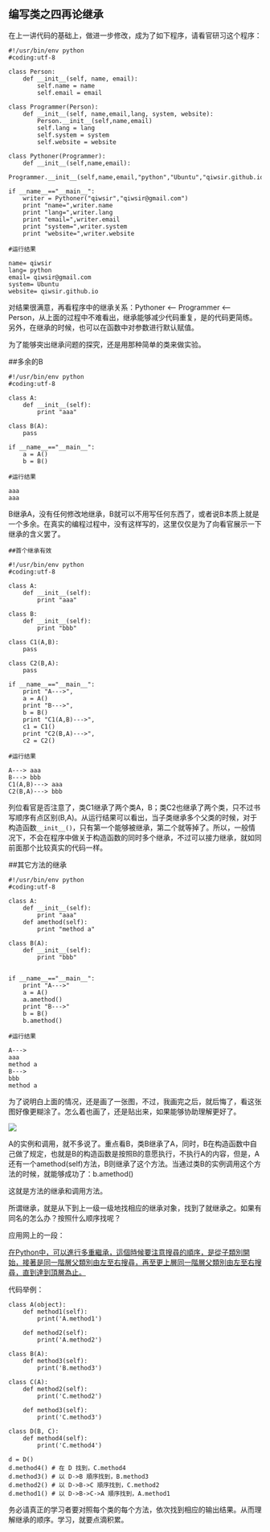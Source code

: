 ## 编写类之四再论继承

在上一讲代码的基础上，做进一步修改，成为了如下程序，请看官研习这个程序：

	#!/usr/bin/env python
	#coding:utf-8

	class Person:
	    def __init__(self, name, email):
	        self.name = name
	        self.email = email

	class Programmer(Person):
	    def __init__(self, name,email,lang, system, website):
	        Person.__init__(self,name,email)
	        self.lang = lang
	        self.system = system
	        self.website = website

	class Pythoner(Programmer):
	    def __init__(self,name,email):
	        Programmer.__init__(self,name,email,"python","Ubuntu","qiwsir.github.io")

	if __name__=="__main__":
	    writer = Pythoner("qiwsir","qiwsir@gmail.com")
	    print "name=",writer.name
	    print "lang=",writer.lang
	    print "email=",writer.email
	    print "system=",writer.system
	    print "website=",writer.website

    #运行结果

    name= qiwsir
    lang= python
    email= qiwsir@gmail.com
    system= Ubuntu
    website= qiwsir.github.io

对结果很满意，再看程序中的继承关系：Pythoner <-- Programmer <-- Person，从上面的过程中不难看出，继承能够减少代码重复，是的代码更简练。另外，在继承的时候，也可以在函数中对参数进行默认赋值。

为了能够突出继承问题的探究，还是用那种简单的类来做实验。

##多余的B

    #!/usr/bin/env python
    #coding:utf-8

    class A:
        def __init__(self):
            print "aaa"

    class B(A):
        pass

    if __name__=="__main__":
        a = A()
        b = B()

    #运行结果

    aaa
    aaa

B继承A，没有任何修改地继承，B就可以不用写任何东西了，或者说B本质上就是一个多余。在真实的编程过程中，没有这样写的，这里仅仅是为了向看官展示一下继承的含义罢了。

	##首个继承有效

	#!/usr/bin/env python
	#coding:utf-8

	class A:
	    def __init__(self):
	        print "aaa"

	class B:
	    def __init__(self):
	        print "bbb"

	class C1(A,B):
	    pass

	class C2(B,A):
	    pass

	if __name__=="__main__":
	    print "A--->",
	    a = A()
	    print "B--->",
	    b = B()
	    print "C1(A,B)--->",
	    c1 = C1()
	    print "C2(B,A)--->",
	    c2 = C2()

	#运行结果

	A---> aaa
	B---> bbb
	C1(A,B)---> aaa
	C2(B,A)---> bbb

列位看官是否注意了，类C1继承了两个类A，B；类C2也继承了两个类，只不过书写顺序有点区别(B,A)。从运行结果可以看出，当子类继承多个父类的时候，对于构造函数`__init__()`，只有第一个能够被继承，第二个就等掉了。所以，一般情况下，不会在程序中做关于构造函数的同时多个继承，不过可以接力继承，就如同前面那个比较真实的代码一样。

##其它方法的继承

	#!/usr/bin/env python
	#coding:utf-8

	class A:
	    def __init__(self):
	        print "aaa"
	    def amethod(self):
	        print "method a"

	class B(A):
	    def __init__(self):
	        print "bbb"


	if __name__=="__main__":
	    print "A--->"
	    a = A()
	    a.amethod()
	    print "B--->"
	    b = B()
	    b.amethod()

    #运行结果

    A--->
	aaa
	method a
	B--->
	bbb
	method a

为了说明白上面的情况，还是画了一张图，不过，我画完之后，就后悔了，看这张图好像更糊涂了。怎么着也画了，还是贴出来，如果能够协助理解更好了。

![](https://raw.githubusercontent.com/qiwsir/ITArticles/master/Pictures/22001.png)

A的实例和调用，就不多说了。重点看B，类B继承了A，同时，B在构造函数中自己做了规定，也就是B的构造函数是按照B的意愿执行，不执行A的内容，但是，A还有一个amethod(self)方法，B则继承了这个方法。当通过类B的实例调用这个方法的时候，就能够成功了：b.amethod()

这就是方法的继承和调用方法。

所谓继承，就是从下到上一级一级地找相应的继承对象，找到了就继承之。如果有同名的怎么办？按照什么顺序找呢？

应用网上的一段：

[在Python中，可以進行多重繼承，這個時候要注意搜尋的順序，是從子類別開始，接著是同一階層父類別由左至右搜尋，再至更上層同一階層父類別由左至右搜尋，直到達到頂層為止。](http://openhome.cc/Gossip/Python/Inheritance.html)

代码举例：

    class A(object):
        def method1(self):
            print('A.method1')

        def method2(self):
            print('A.method2')

    class B(A):
        def method3(self):
            print('B.method3')

    class C(A):
        def method2(self):
            print('C.method2')

        def method3(self):
            print('C.method3')

    class D(B, C):
        def method4(self):
            print('C.method4')

    d = D()
    d.method4() # 在 D 找到，C.method4
    d.method3() # 以 D->B 順序找到，B.method3
    d.method2() # 以 D->B->C 順序找到，C.method2
    d.method1() # 以 D->B->C->A 順序找到，A.method1

务必请真正的学习者要对照每个类的每个方法，依次找到相应的输出结果。从而理解继承的顺序。学习，就要点滴积累。
